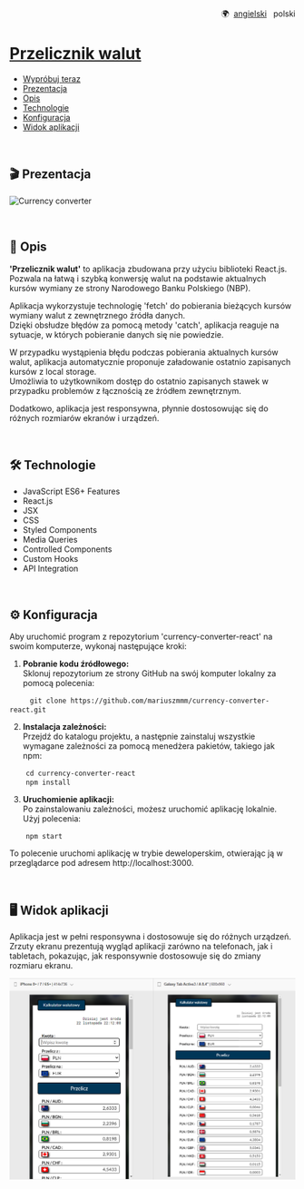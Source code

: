 <p align="right">
  🌍&nbsp; <a href="README.md">angielski</a> &nbsp; polski
</p>

# [Przelicznik walut](https://mariuszmmm.github.io/currency-converter-react/)
* [Wypróbuj teraz](https://mariuszmmm.github.io/currency-converter-react/)
* [Prezentacja](#prezentacja)
* [Opis](#opis)
* [Technologie](#technologie)
* [Konfiguracja](#konfiguracja)
* [Widok aplikacji](#widok-aplikacji)
<br>

## 🎬 Prezentacja
![Currency converter](public/images/presentation.gif)

<br>

## 📝 Opis
<b>'Przelicznik walut'</b> to aplikacja zbudowana przy użyciu biblioteki React.js.<br>
Pozwala na łatwą i szybką konwersję walut na podstawie aktualnych kursów wymiany ze strony Narodowego Banku Polskiego (NBP).

Aplikacja wykorzystuje technologię 'fetch' do pobierania bieżących kursów wymiany walut z zewnętrznego źródła danych.<br>
Dzięki obsłudze błędów za pomocą metody 'catch', aplikacja reaguje na sytuacje, w których pobieranie danych się nie powiedzie.

W przypadku wystąpienia błędu podczas pobierania aktualnych kursów walut, aplikacja automatycznie proponuje załadowanie ostatnio zapisanych kursów z local storage.<br>
Umożliwia to użytkownikom dostęp do ostatnio zapisanych stawek w przypadku problemów z łącznością ze źródłem zewnętrznym.

Dodatkowo, aplikacja jest responsywna, płynnie dostosowując się do różnych rozmiarów ekranów i urządzeń.

<br>

## 🛠️ Technologie
<ul>
<li>JavaScript ES6+ Features</li>
<li>React.js</li>
<li>JSX</li>
<li>CSS</li>
<li>Styled Components</li>
<li>Media Queries</li>
<li>Controlled Components</li>
<li>Custom Hooks</li>
<li>API Integration</li>
</ul>

<br>

## ⚙️ Konfiguracja
Aby uruchomić program z repozytorium 'currency-converter-react' na swoim komputerze, wykonaj następujące kroki:

1. <b>Pobranie kodu źródłowego:</b><br>
Sklonuj repozytorium ze strony GitHub na swój komputer lokalny za pomocą polecenia:
```commandline
     git clone https://github.com/mariuszmmm/currency-converter-react.git
```
2. <b>Instalacja zależności:</b><br>
Przejdź do katalogu projektu, a następnie zainstaluj wszystkie wymagane zależności za pomocą menedżera pakietów, takiego jak npm:
```commandline
    cd currency-converter-react
    npm install
```
3. <b>Uruchomienie aplikacji:</b><br>
Po zainstalowaniu zależności, możesz uruchomić aplikację lokalnie. Użyj polecenia:
```commandline
    npm start
```
 To polecenie uruchomi aplikację w trybie deweloperskim, otwierając ją w przeglądarce pod adresem http://localhost:3000.

<br>

## 🖥️ Widok aplikacji
Aplikacja jest w pełni responsywna i dostosowuje się do różnych urządzeń.<br>
Zrzuty ekranu prezentują wygląd aplikacji zarówno na telefonach, jak i tabletach, pokazując, jak responsywnie dostosowuje się do zmiany rozmiaru ekranu.

![Currency converter](public/images/size.png)
